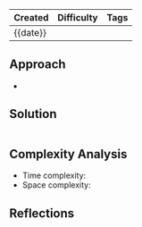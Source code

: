 | Created  | Difficulty | Tags |
| -------- | ---------- | ---- |
| {{date}} |            |      |





## Approach

- 
## Solution

```java

```

## Complexity Analysis

- Time complexity: 
- Space complexity: 

## Reflections
